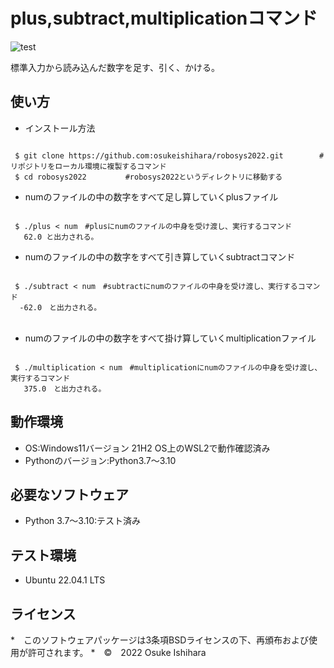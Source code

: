 # plus,subtract,multiplicationコマンド
![test](https://github.com/osukeishihara/robosys2022/actions/workflows/test.yml/badge.svg)

標準入力から読み込んだ数字を足す、引く、かける。

## 使い方
* インストール方法

 ```

  $ git clone https://github.com:osukeishihara/robosys2022.git        #リポジトリをローカル環境に複製するコマンド
  $ cd robosys2022       　#robosys2022というディレクトリに移動する

 ```

* numのファイルの中の数字をすべて足し算していくplusファイル
 ```

  $ ./plus < num　#plusにnumのファイルの中身を受け渡し、実行するコマンド
    62.0 と出力される。

 ```
* numのファイルの中の数字をすべて引き算していくsubtractコマンド
 ```

  $ ./subtract < num　#subtractにnumのファイルの中身を受け渡し、実行するコマンド
   -62.0　と出力される。
　
 ```
* numのファイルの中の数字をすべて掛け算していくmultiplicationファイル
 ```

  $ ./multiplication < num　#multiplicationにnumのファイルの中身を受け渡し、実行するコマンド
    375.0　と出力される。

 ```
## 動作環境
* OS:Windows11バージョン 21H2
     OS上のWSL2で動作確認済み
* Pythonのバージョン:Python3.7～3.10
　


## 必要なソフトウェア
* Python 3.7～3.10:テスト済み

## テスト環境
* Ubuntu 22.04.1 LTS

## ライセンス



















*　このソフトウェアパッケージは3条項BSDライセンスの下、再頒布および使用が許可されます。
*　©　2022 Osuke Ishihara
